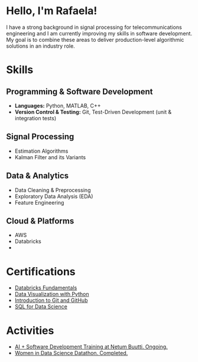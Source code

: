 # Hello, I'm Rafaela!

I have a strong background in signal processing for telecommunications engineering and I am currently improving my skills in software development. My goal is to combine these areas to deliver production-level algorithmic solutions in an industry role.

# Skills

## Programming & Software Development
- **Languages:** Python, MATLAB, C++
- **Version Control & Testing:** Git, Test-Driven Development (unit & integration tests)

## Signal Processing
- Estimation Algorithms
- Kalman Filter and its Variants

## Data & Analytics
- Data Cleaning & Preprocessing
- Exploratory Data Analysis (EDA)
- Feature Engineering

## Cloud & Platforms
- AWS
- Databricks
- 
# Certifications

- [Databricks Fundamentals](https://credentials.databricks.com/80701b3e-e4b2-453d-8bc6-c64dd2a193e5#acc.bEU5mMJZ)
- [Data Visualization with Python](https://www.coursera.org/account/accomplishments/verify/PHD4IHDSGX0T?utm_source=link&utm_medium=certificate&utm_content=cert_image&utm_campaign=sharing_cta&utm_product=course)
- [Introduction to Git and GitHub](https://www.coursera.org/account/accomplishments/verify/TVGNOHSRX4CV?utm_source=link&utm_medium=certificate&utm_content=cert_image&utm_campaign=sharing_cta&utm_product=course)
- [SQL for Data Science](https://www.coursera.org/account/accomplishments/verify/3NUDTFGAJ5AN?utm_source=link&utm_medium=certificate&utm_content=cert_image&utm_campaign=sharing_cta&utm_product=course)

# Activities
- [AI + Software Development Training at Netum Buutti. Ongoing.](https://buuttiedu.com/ai-software-development-training-oulu-2025/)
- [Women in Data Science Datathon. Completed.](https://www.widsworldwide.org/get-inspired/blog/8th-annual-wids-datathon-challenges-unraveling-the-mysteries-of-the-female-brain/)




